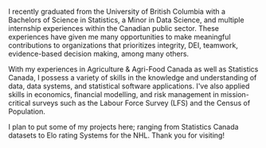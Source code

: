 I recently graduated from the University of British Columbia with a Bachelors of Science in Statistics, a Minor in Data Science, and multiple internship experiences within the Canadian public sector. These experiences have given me many opportunities to make meaningful contributions to organizations that prioritizes integrity, DEI, teamwork, evidence-based decision making, among many others.

With my experiences in Agriculture & Agri-Food Canada as well as Statistics Canada, I possess a variety of skills in the knowledge and understanding of data, data systems, and statistical software applications. I've also applied skills in economics, financial modelling, and risk management in mission-critical surveys such as the Labour Force Survey (LFS) and the Census of Population.

I plan to put some of my projects here; ranging from Statistics Canada datasets to Elo rating Systems for the NHL. Thank you for visiting!



<!---
kkeroia/kkeroia is a ✨ special ✨ repository because its `README.md` (this file) appears on your GitHub profile.
You can click the Preview link to take a look at your changes.
--->
